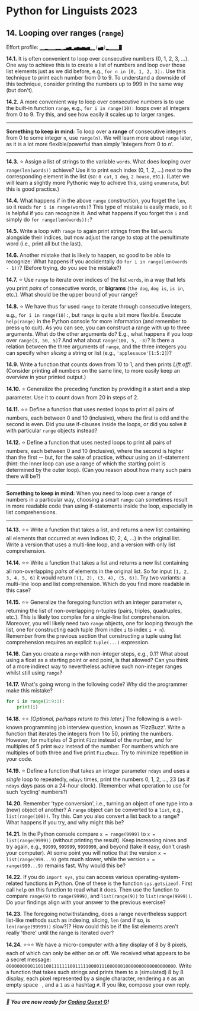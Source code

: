 # Python for Linguists 2023

## 14. Looping over ranges (`range`)

Effort profile: `▁▁▂▁▁▁▂▂▁▂▄▅▂▄▅▄▅▄▅▁▁(▄▅)▂▁▁▁▁█` 



**14.1.** It is often convenient to loop over consecutive numbers (0, 1, 2, 3, ...). One way to achieve this is to create a list of numbers and loop over those list elements just as we did before, e.g., `for n in [0, 1, 2, 3]:`. Use this technique to print each number from 0 to 9. To understand a downside of this technique, consider printing the numbers up to 999 in the same way (but don't).

**14.2.** A more convenient way to loop over consecutive numbers is to use the built-in function `range`, e.g., `for i in range(10):` loops over all integers from 0 to 9. Try this, and see how easily it scales up to larger ranges.

- - - - - -
**Something to keep in mind:** To loop over a **range** of consecutive integers from 0 to some integer `n`, use `range(n)`. We will learn more about `range` later, as it is a lot more flexible/powerful than simply 'integers from 0 to _n_'.
- - - - -

**14.3.** ⭐ Assign a list of strings to the variable `words`. What does looping over `range(len(words))` achieve? Use it to print each index (0, 1, 2, ...) next to the corresponding element in the list (so: `0 cat`, `1 dog`, `2 house`, etc.). (Later we will learn a slightly more Pythonic way to achieve this, using `enumerate`, but this is good practice.)

**14.4.** What happens if in the above `range` construction, you forget the `len`, so it reads `for i in range(words)`? This type of mistake is easily made, so it is helpful if you can recognize it. And what happens if you forget the `i` and simply do `for range(len(words)):`?


**14.5.** Write a loop with `range` to again print strings from the list `words` alongside their indices, but now adjust the range to stop at the penultimate word (i.e., print all but the last).


**14.6.** Another mistake that is likely to happen, so good to be able to recognize: What happens if you accidentally do `for i in range(len(words - 1))`? (Before trying, do you see the mistake?)


**14.7.** ⭐ Use `range` to iterate over indices of the list `words`, in a way that lets you print _pairs_ of consecutive words, or **bigrams** (`the dog`, `dog is`, `is in`, etc.). What should be the upper bound of your range?

**14.8.** ⭐ We have thus far used `range` to iterate through consecutive integers, e.g., `for i in range(10):`, but `range` is quite a bit more flexible. Execute `help(range)` in the Python console for more information (and remember to press `q` to quit). As you can see, you can construct a range with up to three arguments. What do the other arguments do? E.g., what happens if you loop over `range(3, 50, 5)`? And what about `range(100, 5, -3)`? Is there a relation between the three arguments of `range`, and the three integers you can specify when _slicing_ a string or list (e.g., `'applesauce'[1:5:2]`)?

**14.9.** Write a function that counts down from 10 to 1, and then prints _Lift off!_. (Consider printing all numbers on the same line, to more easily keep an overview in your printed output.)

**14.10.** ⭐ Generalize the preceding function by providing it a start and a step parameter. Use it to count down from 20 in steps of 2.

**14.11.** ⭐⭐ Define a function that uses nested loops to print all pairs of numbers, each between 0 and 10 (inclusive), where the first is odd and the second is even. Did you use if-clauses inside the loops, or did you solve it with particular `range` objects instead?

**14.12.** ⭐ Define a function that uses nested loops to print all pairs of numbers, each between 0 and 10 (inclusive), where the second is higher than the first -- but, for the sake of practice, _without_ using an `if`-statement (hint: the inner loop can use a range of which the starting point is determined by the outer loop). (Can you reason about how many such pairs there will be?)

- - - - - -
**Something to keep in mind:** When you need to loop over a range of numbers in a particular way, choosing a smart `range` can sometimes result in more readable code than using if-statements inside the loop, especially in list comprehensions.
- - - - -

**14.13.** ⭐⭐ Write a function that takes a list, and returns a new list containing all elements that occurred at even indices (0, 2, 4, ...) in the original list. Write a version that uses a multi-line loop, and a version with only list comprehension.

**14.14.** ⭐⭐ Write a function that takes a list and returns a new list containing all non-overlapping _pairs_ of elements in the original list. So for input `[1, 2, 3, 4, 5, 6]` it would return `[(1, 2), (3, 4), (5, 6)]`. Try two variants: a multi-line loop and list comprehension. Which do you find more readable in this case?

**14.15.** ⭐⭐ Generalize the foregoing function with an integer parameter `n`, returning the list of non-overlapping n-tuples (pairs, triples, quadruples, etc.). This is likely too complex for a single-line list comprehension. Moreover, you will likely need two `range` objects, one for looping through the list, one for constructing each tuple (from index `i` to index `i + n`). Remember from the previous section that constructing a tuple using list comprehension requires an explicit `tuple(...)` expression.

**14.16.** Can you create a `range` with non-integer steps, e.g., 0.1? What about using a float as a starting point or end point, is that allowed? Can you think of a more indirect way to nevertheless achieve such non-integer ranges whilst still using `range`?

**14.17.** What's going wrong in the following code? Why did the programmer make this mistake?
```python
for i in range(2:9:1):
    print(i)
```




**14.18.** ⭐⭐ _[Optional, perhaps return to this later.]_ The following is a well-known programming job interview question, known as 'FizzBuzz'. Write a function that iterates the integers from 1 to 50, printing the numbers. However, for multiples of 3 print `Fizz` instead of the number, and for multiples of 5 print `Buzz` instead of the number. For numbers which are multiples of both three and five print `FizzBuzz`. Try to minimize repetition in your code.

**14.19.** ⭐ Define a function that takes an integer parameter `ndays` and uses a _single_ loop to repeatedly, `ndays` times, print the numbers 0, 1, 2, ..., 23 (as if `ndays` days pass on a 24-hour clock). (Remember what operation to use for such 'cycling' numbers?)

**14.20.** Remember 'type conversion', i.e., turning an object of one type into a (new) object of another? A `range` object can be converted to a `list`, e.g., `list(range(100))`. Try this. Can you also convert a list back to a range? What happens if you try, and why might this be?

**14.21.** In the Python console compare `x = range(9999)` to `x = list(range(9999))` (without printing the result). Keep increasing nines and try again, e.g., `99999`, `999999`, `9999999`, and beyond (take it easy, don't crash your computer). At some point you will notice that the version `x = list(range(999...9)` gets much slower, while the version `x = range(999...9)` remains fast. Why would this be?

**14.22.** If you do `import sys`, you can access various operating-system-related functions in Python. One of these is the function `sys.getsizeof`. First call `help` on this function to read what it does. Then use the function to compare `range(9)` to `range(9999)`, and `list(range(9))` to `list(range(9999))`. Do your findings align with your answer to the previous exercise?

**14.23.** The foregoing notwithstanding, does a range nevertheless support list-like methods such as indexing, slicing, `len` (and if so, is `len(range(99999))` slow?)? How could this be if the list elements aren't really 'there' until the range is iterated over?


**14.24.** ⭐⭐⭐ We have a micro-computer with a tiny display of 8 by 8 pixels, each of which can only be either on or off. We received what appears to be a secret message: `0000000000110110011111110011111000011100000010000000000000000000`. Write a function that takes such strings and prints them to a (simulated) 8 by 8 display, each pixel represented by a single character, rendering a `0` as an empty space ` `, and a `1` as a hashtag `#`. If you like, compose your own reply.







-----

**_🦈 You are now ready for [Coding Quest G](../quests/G_n-grams.md)!_**